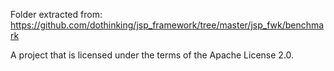 Folder extracted from:
https://github.com/dothinking/jsp_framework/tree/master/jsp_fwk/benchmark

A project that is licensed under the terms of the Apache License 2.0.